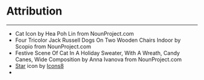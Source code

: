 # Attribution

*****

- Cat Icon by Hea Poh Lin from NounProject.com  
- Four Tricolor Jack Russell Dogs On Two Wooden Chairs Indoor by Scopio from NounProject.com
- Festive Scene Of Cat In A Holiday Sweater, With A Wreath, Candy Canes, Wide Composition by Anna Ivanova from NounProject.com
- <a target="_blank" href="https://icons8.com/icon/qdQpy48X3Rjv/star">Star</a> icon by <a target="_blank" href="https://icons8.com">Icons8</a>
- 